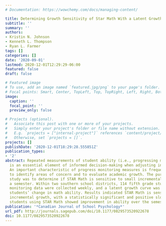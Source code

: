 ```yaml
---
# Documentation: https://wowchemy.com/docs/managing-content/

title: Determining Growth Sensitivity of Star Math With a Latent Growth Curve Model
subtitle: ''
summary: ''
authors:
- Kristin N. Johnson
- Kenneth L. Thompson
- Ryan L. Farmer
tags: []
categories: []
date: '2020-09-01'
lastmod: 2020-12-01T12:29:29-06:00
featured: false
draft: false

# Featured image
# To use, add an image named `featured.jpg/png` to your page's folder.
# Focal points: Smart, Center, TopLeft, Top, TopRight, Left, Right, BottomLeft, Bottom, BottomRight.
image:
  caption: ''
  focal_point: ''
  preview_only: false

# Projects (optional).
#   Associate this post with one or more of your projects.
#   Simply enter your project's folder or file name without extension.
#   E.g. `projects = ["internal-project"]` references `content/project/deep-learning/index.md`.
#   Otherwise, set `projects = []`.
projects: []
publishDate: '2020-12-01T18:29:28.555851Z'
publication_types:
- '2'
abstract: Repeated measurements of student ability (i.e., progressing monitoring)
  is an essential element of informed decision-making when adjusting instruction.
  An important characteristic of progress monitoring measures is frequent administration
  to identify areas of concern and to evaluate academic growth. The purpose of this
  study was to determine if STAR Math is sensitive to small incremental growth across
  a semester. Within two southern school districts, 114 fifth grade students’ progress
  monitoring data were collected weekly, and a latent growth curve was used to estimate
  students’ change in math ability. Results indicated STAR Math is sensitive to small
  incremental growth, with a statistically significant and positive slope, suggesting
  students using STAR Math showed improvement in ability over the semester.
publication: '*Canadian Journal of School Psychology*'
url_pdf: http://journals.sagepub.com/doi/10.1177/0829573520922678
doi: 10.1177/0829573520922678
---
```

